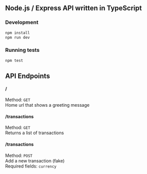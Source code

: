 ## Node.js / Express API written in TypeScript

### Development

```bash
npm install
npm run dev
```

### Running tests

```bash
npm test
```

## API Endpoints

#### /

Method: `GET`  
Home url that shows a greeting message

#### /transactions

Method: `GET`  
Returns a list of transactions

#### /transactions

Method: `POST`  
Add a new transaction (fake)  
Required fields: `currency`
